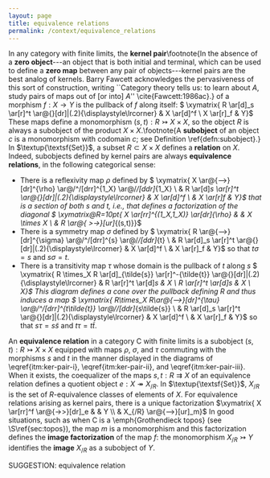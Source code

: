 ```yaml
---
layout: page
title: equivalence relations
permalink: /context/equivalence_relations
---
```

 In any category with finite limits,  the **kernel pair**\footnote{In the absence of a **zero object**---an object that is both initial and terminal, which can be used to define a **zero map** between any pair of objects---kernel pairs are the best analog of kernels. Barry Fawcett acknowledges the pervasiveness of this sort of construction, writing  ``Category theory tells us: to learn about $A$, study pairs of maps out of [or into] $A$'' \cite{Fawcett:1986ac}.} of a morphism $f : X \to Y$ is the pullback of $f$ along itself:
$ \xymatrix{ R \ar[d]_s \ar[r]^t \ar@{}[dr]|(.2){\displaystyle\lrcorner} & X \ar[d]^f \\ X \ar[r]_f & Y}$ These maps define a monomorphism $(s,t) : R \rightarrowtail X \times X$, so the object $R$ is always a subobject of the product $X \times X$.\footnote{A **subobject** of an object $c$ is a monomorphism with codomain $c$; see Definition \ref{defn:subobject}.} In $\textup{\textsf{Set}}$, a subset $R \subset X \times X$ defines a **relation** on $X$. Indeed, subobjects defined by kernel pairs are always **equivalence relations**,  in the following categorical sense:

-  There is a reflexivity map $\rho$ defined by $ \xymatrix{ X \ar@{-->}[dr]^{\rho} \ar@/^/[drr]^{1_X} \ar@/_/[ddr]_{1_X}  \\ & R \ar[d]_s \ar[r]^t \ar@{}[dr]|(.2){\displaystyle\lrcorner} & X \ar[d]^f \\ & X \ar[r]_f & Y}$
that is a section of both $s$ and $t$, i.e., that defines a factorization of the diagonal $ \xymatrix@R=10pt{ X \ar[rr]^{(1_X,1_X)} \ar[dr]_{\rho} & & X \times X \\ & R \ar@{ >->}[ur]_{(s,t)}}$
-  There is a symmetry map $\sigma$ defined by $ \xymatrix{ R \ar@{-->}[dr]^{\sigma} \ar@/^/[drr]^{s} \ar@/_/[ddr]_{t}  \\ & R \ar[d]_s \ar[r]^t \ar@{}[dr]|(.2){\displaystyle\lrcorner} & X \ar[d]^f \\ & X \ar[r]_f & Y}$ so that $t \sigma =s$ and $s \sigma = t$.
-  There is a transitivity map $\tau$ whose domain is the pullback of $t$ along $s$
$ \xymatrix{ R \times_X R \ar[d]_{\tilde{s}} \ar[r]^-{\tilde{t}} \ar@{}[dr]|(.2){\displaystyle\lrcorner} & R \ar[r]^t \ar[d]_s & X \\ R \ar[r]^t \ar[d]_s & X \\ X}$  This diagram defines a cone over the pullback defining $R$ and thus induces a map
$ \xymatrix{ R\times_X R\ar@{-->}[dr]^{\tau} \ar@/^/[drr]^{t\tilde{t}} \ar@/_/[ddr]_{s\tilde{s}}  \\ & R \ar[d]_s \ar[r]^t \ar@{}[dr]|(.2){\displaystyle\lrcorner} & X \ar[d]^f \\ & X \ar[r]_f & Y}$ so that $s\tau = s \tilde{s}$ and $t \tau = t\tilde{t}$.

An  **equivalence relation** in a category $\mathsf{C}$ with finite limits is a subobject $(s,t) : R \rightarrowtail X \times X$ equipped with maps $\rho$, $\sigma$, and $\tau$ commuting with the morphisms $s$ and $t$ in the manner displayed in the diagrams of \eqref{itm:ker-pair-i}, \eqref{itm:ker-pair-ii}, and \eqref{itm:ker-pair-iii}. When it exists, the coequalizer of the maps $s,t : R \rightrightarrows X$ of an equivalence relation defines a quotient object $e : X \twoheadrightarrow X_{/R}$. In $\textup{\textsf{Set}}$, $X_{/R}$ is the set of $R$-equivalence classes of elements of $X$. For equivalence relations arising as kernel pairs, there is a unique factorization
$\xymatrix{ X \ar[rr]^f \ar@{->>}[dr]_e & & Y \\ & X_{/R} \ar@{-->}[ur]_m}$ In good situations, such as when $\mathsf{C}$ is a  \emph{Grothendieck topos} (see \S\ref{sec:topos}), the map $m$ is a monomorphism and this factorization defines the **image factorization** of the map $f$: the monomorphism $X_{/R} \rightarrowtail Y$ identifies the **image** $X_{/R}$ as a subobject of $Y$.


SUGGESTION: equivalence relation
